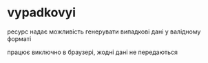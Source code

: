 # vypadkovyi
ресурс надає можливість генерувати випадкові дані у валідному форматі 

працює виключно в браузері, жодні дані не передаються
